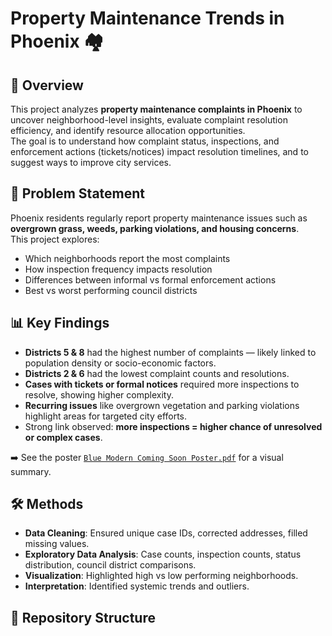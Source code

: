 # Property Maintenance Trends in Phoenix 🏘️

## 📌 Overview
This project analyzes **property maintenance complaints in Phoenix** to uncover neighborhood-level insights, evaluate complaint resolution efficiency, and identify resource allocation opportunities.  
The goal is to understand how complaint status, inspections, and enforcement actions (tickets/notices) impact resolution timelines, and to suggest ways to improve city services.

## 🎯 Problem Statement
Phoenix residents regularly report property maintenance issues such as **overgrown grass, weeds, parking violations, and housing concerns**.  
This project explores:
- Which neighborhoods report the most complaints
- How inspection frequency impacts resolution
- Differences between informal vs formal enforcement actions
- Best vs worst performing council districts

## 📊 Key Findings
- **Districts 5 & 8** had the highest number of complaints — likely linked to population density or socio-economic factors.  
- **Districts 2 & 6** had the lowest complaint counts and resolutions.  
- **Cases with tickets or formal notices** required more inspections to resolve, showing higher complexity.  
- **Recurring issues** like overgrown vegetation and parking violations highlight areas for targeted city efforts.  
- Strong link observed: **more inspections = higher chance of unresolved or complex cases**.  

➡️ See the poster [`Blue Modern Coming Soon Poster.pdf`](./Blue%20Modern%20Coming%20Soon%20Poster.pdf) for a visual summary.

## 🛠️ Methods
- **Data Cleaning**: Ensured unique case IDs, corrected addresses, filled missing values.  
- **Exploratory Data Analysis**: Case counts, inspection counts, status distribution, council district comparisons.  
- **Visualization**: Highlighted high vs low performing neighborhoods.  
- **Interpretation**: Identified systemic trends and outliers.  

## 📂 Repository Structure
